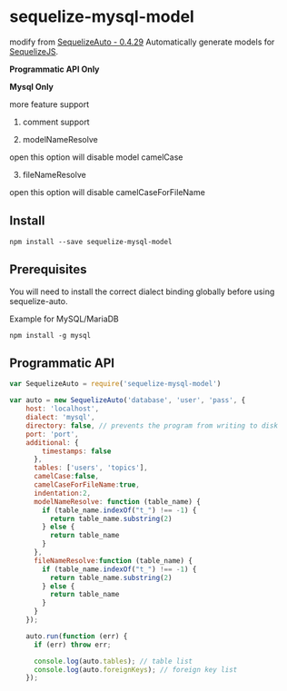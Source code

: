 # sequelize-mysql-model

modify from [SequelizeAuto - 0.4.29](https://github.com/sequelize/sequelize-auto)
Automatically generate models for [SequelizeJS](https://github.com/sequelize/sequelize).

**Programmatic API Only**

**Mysql Only**

more feature support

1. comment support

2. modelNameResolve

open this option will disable model camelCase

3. fileNameResolve

open this option will disable camelCaseForFileName



## Install

    npm install --save sequelize-mysql-model

## Prerequisites

You will need to install the correct dialect binding globally before using sequelize-auto.

Example for MySQL/MariaDB

`npm install -g mysql`

## Programmatic API

```js
var SequelizeAuto = require('sequelize-mysql-model')

var auto = new SequelizeAuto('database', 'user', 'pass', {
    host: 'localhost',
    dialect: 'mysql',
    directory: false, // prevents the program from writing to disk
    port: 'port',
    additional: {
        timestamps: false
      },
      tables: ['users', 'topics'],
      camelCase:false,
      camelCaseForFileName:true,
      indentation:2,
      modelNameResolve: function (table_name) {
        if (table_name.indexOf("t_") !== -1) {
          return table_name.substring(2)
        } else {
          return table_name
        }
      },
      fileNameResolve:function (table_name) {
        if (table_name.indexOf("t_") !== -1) {
          return table_name.substring(2)
        } else {
          return table_name
        }
      }
    });

    auto.run(function (err) {
      if (err) throw err;

      console.log(auto.tables); // table list
      console.log(auto.foreignKeys); // foreign key list
    });
```
